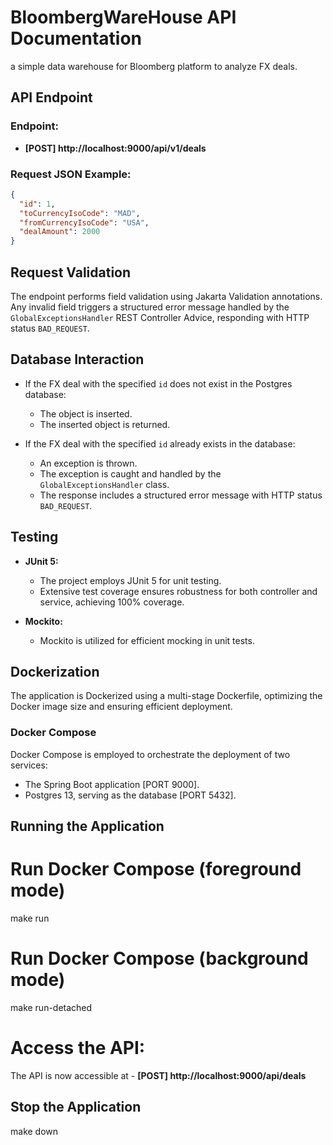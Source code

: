 # BloombergWareHouse API Documentation
a simple data warehouse for Bloomberg platform to analyze FX deals.

## API Endpoint

### Endpoint:
- **[POST] http://localhost:9000/api/v1/deals**

### Request JSON Example:
```json
{
  "id": 1,
  "toCurrencyIsoCode": "MAD",
  "fromCurrencyIsoCode": "USA",
  "dealAmount": 2000
}
```


## Request Validation

The endpoint performs field validation using Jakarta Validation annotations. Any invalid field triggers a structured error message handled by the `GlobalExceptionsHandler` REST Controller Advice, responding with HTTP status `BAD_REQUEST`.


## Database Interaction

- If the FX deal with the specified `id` does not exist in the Postgres database:
    - The object is inserted.
    - The inserted object is returned.

- If the FX deal with the specified `id` already exists in the database:
    - An exception is thrown.
    - The exception is caught and handled by the `GlobalExceptionsHandler` class.
    - The response includes a structured error message with HTTP status `BAD_REQUEST`.


## Testing

- **JUnit 5:**
    - The project employs JUnit 5 for unit testing.
    - Extensive test coverage ensures robustness for both controller and service, achieving 100% coverage.

- **Mockito:**
    - Mockito is utilized for efficient mocking in unit tests.


## Dockerization

The application is Dockerized using a multi-stage Dockerfile, optimizing the Docker image size and ensuring efficient deployment.


### Docker Compose

Docker Compose is employed to orchestrate the deployment of two services:
- The Spring Boot application [PORT 9000].
- Postgres 13, serving as the database [PORT 5432].

## Running the Application

# Run Docker Compose (foreground mode)
make run

# Run Docker Compose (background mode)
make run-detached

# Access the API:
The API is now accessible at - **[POST] http://localhost:9000/api/deals**

## Stop the Application
make down